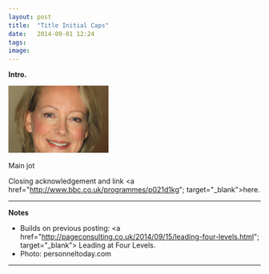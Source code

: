 ```yaml
---
layout: post
title:  "Title Initial Caps"
date:   2014-09-01 12:24
tags: 
image:
---
```


**Intro.**

![](/libb/images/lynda-gratton.png)

Main jot

Closing acknowledgement and link <a href="http://www.bbc.co.uk/programmes/p021d1kg"; target="_blank">here. </a>

__________________
<b>Notes</b>

* Builds on previous posting: <a href="http://pageconsulting.co.uk/2014/09/15/leading-four-levels.html"; target="_blank"> Leading at Four Levels. </a>
* Photo: personneltoday.com

__________________







